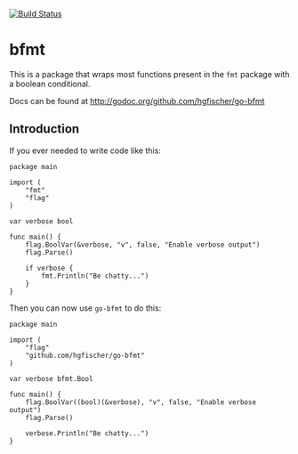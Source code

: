 [![Build Status](https://drone.io/github.com/hgfischer/go-bfmt/status.png)](https://drone.io/github.com/hgfischer/go-bfmt/latest)

# bfmt

This is a package that wraps most functions present in the `fmt` package with a boolean conditional.

Docs can be found at http://godoc.org/github.com/hgfischer/go-bfmt

## Introduction

If you ever needed to write code like this:

```
package main

import (
	"fmt"
	"flag"
)

var verbose bool

func main() {
	flag.BoolVar(&verbose, "v", false, "Enable verbose output")
	flag.Parse()

	if verbose {
		fmt.Println("Be chatty...")
	}
}
```

Then you can now use `go-bfmt` to do this:

```
package main

import (
	"flag"
	"github.com/hgfischer/go-bfmt"
)

var verbose bfmt.Bool

func main() {
	flag.BoolVar((bool)(&verbose), "v", false, "Enable verbose output")
	flag.Parse()

	verbose.Println("Be chatty...")
}
```